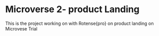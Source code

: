 # Microverse 2- product Landing
 This is the project working on with Rotense{pro} on product landing on Microvese Trial
